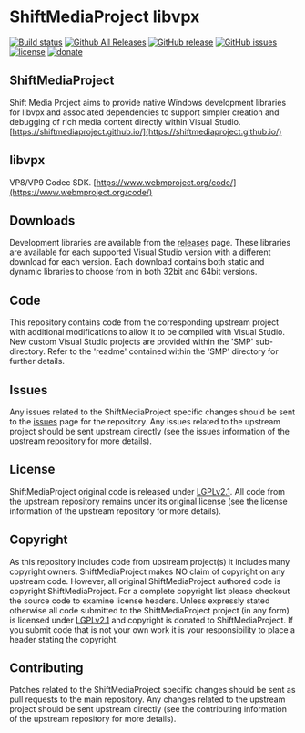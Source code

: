 ShiftMediaProject libvpx
=============
[![Build status](https://ci.appveyor.com/api/projects/status/2gemwiy0qp5lf3sk?svg=true)](https://ci.appveyor.com/project/Sibras/libvpx)
[![Github All Releases](https://img.shields.io/github/downloads/ShiftMediaProject/libvpx/total.svg)](https://github.com/ShiftMediaProject/libvpx/releases)
[![GitHub release](https://img.shields.io/github/release/ShiftMediaProject/libvpx.svg)](https://github.com/ShiftMediaProject/libvpx/releases/latest)
[![GitHub issues](https://img.shields.io/github/issues/ShiftMediaProject/libvpx.svg)](https://github.com/ShiftMediaProject/libvpx/issues)
[![license](https://img.shields.io/github/license/ShiftMediaProject/libvpx.svg)](https://github.com/ShiftMediaProject/libvpx)
[![donate](https://img.shields.io/badge/donate-link-brightgreen.svg)](https://shiftmediaproject.github.io/8-donate/)
## ShiftMediaProject

Shift Media Project aims to provide native Windows development libraries for libvpx and associated dependencies to support simpler creation and debugging of rich media content directly within Visual Studio. [https://shiftmediaproject.github.io/](https://shiftmediaproject.github.io/)

## libvpx

VP8/VP9 Codec SDK. [https://www.webmproject.org/code/](https://www.webmproject.org/code/)

## Downloads

Development libraries are available from the [releases](https://github.com/ShiftMediaProject/libvpx/releases) page. These libraries are available for each supported Visual Studio version with a different download for each version. Each download contains both static and dynamic libraries to choose from in both 32bit and 64bit versions.

## Code

This repository contains code from the corresponding upstream project with additional modifications to allow it to be compiled with Visual Studio. New custom Visual Studio projects are provided within the 'SMP' sub-directory. Refer to the 'readme' contained within the 'SMP' directory for further details.

## Issues

Any issues related to the ShiftMediaProject specific changes should be sent to the [issues](https://github.com/ShiftMediaProject/libvpx/issues) page for the repository. Any issues related to the upstream project should be sent upstream directly (see the issues information of the upstream repository for more details).

## License

ShiftMediaProject original code is released under [LGPLv2.1](https://www.gnu.org/licenses/lgpl-2.1.html). All code from the upstream repository remains under its original license (see the license information of the upstream repository for more details).

## Copyright

As this repository includes code from upstream project(s) it includes many copyright owners. ShiftMediaProject makes NO claim of copyright on any upstream code. However, all original ShiftMediaProject authored code is copyright ShiftMediaProject. For a complete copyright list please checkout the source code to examine license headers. Unless expressly stated otherwise all code submitted to the ShiftMediaProject project (in any form) is licensed under [LGPLv2.1](https://www.gnu.org/licenses/lgpl-2.1.html) and copyright is donated to ShiftMediaProject. If you submit code that is not your own work it is your responsibility to place a header stating the copyright.

## Contributing

Patches related to the ShiftMediaProject specific changes should be sent as pull requests to the main repository. Any changes related to the upstream project should be sent upstream directly (see the contributing information of the upstream repository for more details).